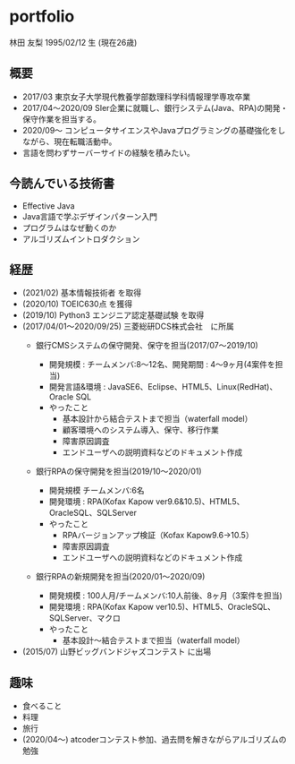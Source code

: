 # **portfolio**
林田 友梨
1995/02/12 生 (現在26歳)

## 概要
- 2017/03 東京女子大学現代教養学部数理科学科情報理学専攻卒業
- 2017/04〜2020/09 SIer企業に就職し、銀行システム(Java、RPA)の開発・保守作業を担当する。
- 2020/09〜 コンピュータサイエンスやJavaプログラミングの基礎強化をしながら、現在転職活動中。
- 言語を問わずサーバーサイドの経験を積みたい。

## 今読んでいる技術書
- Effective Java
- Java言語で学ぶデザインパターン入門
- プログラムはなぜ動くのか
- アルゴリズムイントロダクション

## 経歴
- (2021/02) 基本情報技術者 を取得
- (2020/10) TOEIC630点 を獲得
- (2019/10) Python3 エンジニア認定基礎試験 を取得
- (2017/04/01〜2020/09/25) 三菱総研DCS株式会社　に所属
  - 銀行CMSシステムの保守開発、保守を担当(2017/07〜2019/10)
     - 開発規模 : チームメンバ:8〜12名、開発期間 : 4〜9ヶ月(4案件を担当)
     - 開発言語&環境 : JavaSE6、Eclipse、HTML5、Linux(RedHat)、Oracle SQL
     - やったこと
       - 基本設計から結合テストまで担当（waterfall model）
       - 顧客環境へのシステム導入、保守、移行作業
       - 障害原因調査
       - エンドユーザへの説明資料などのドキュメント作成

  - 銀行RPAの保守開発を担当(2019/10〜2020/01)
     - 開発規模 チームメンバ:6名
     - 開発環境 : RPA(Kofax Kapow ver9.6&10.5)、HTML5、OracleSQL、SQLServer
     - やったこと
       - RPAバージョンアップ検証（Kofax Kapow9.6→10.5）
       - 障害原因調査
       - エンドユーザへの説明資料などのドキュメント作成
          
  - 銀行RPAの新規開発を担当(2020/01〜2020/09)
     - 開発規模 : 100人月/チームメンバ:10人前後、8ヶ月（3案件を担当)
     - 開発環境 : RPA(Kofax Kapow ver10.5)、HTML5、OracleSQL、SQLServer、マクロ
     - やったこと
       - 基本設計〜結合テストまで担当（waterfall model）
- (2015/07) 山野ビッグバンドジャズコンテスト に出場

## 趣味
- 食べること
- 料理
- 旅行
- (2020/04〜) atcoderコンテスト参加、過去問を解きながらアルゴリズムの勉強
